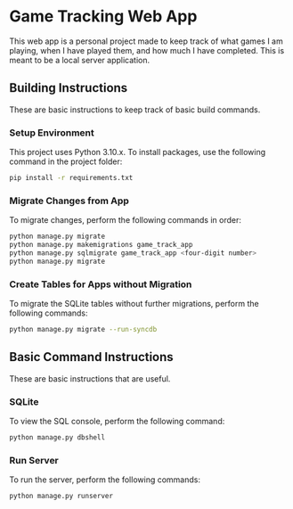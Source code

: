 Game Tracking Web App
=============================
This web app is a personal project made to keep track of what games I am playing,
when I have played them, and how much I have completed. This is meant to be a local server application.

## Building Instructions
These are basic instructions to keep track of basic build commands.

### Setup Environment
This project uses Python 3.10.x. To install packages, use the following command in the
project folder:

```bash
pip install -r requirements.txt
```

### Migrate Changes from App
To migrate changes, perform the following commands in order:

```bash
python manage.py migrate
python manage.py makemigrations game_track_app
python manage.py sqlmigrate game_track_app <four-digit number>
python manage.py migrate
```

### Create Tables for Apps without Migration
To migrate the SQLite tables without further migrations,
perform the following commands:

```bash
python manage.py migrate --run-syncdb
```

## Basic Command Instructions
These are basic instructions that are useful.

### SQLite
To view the SQL console, perform the following command:

```bash
python manage.py dbshell
```

### Run Server
To run the server, perform the following commands:

```bash
python manage.py runserver
```
